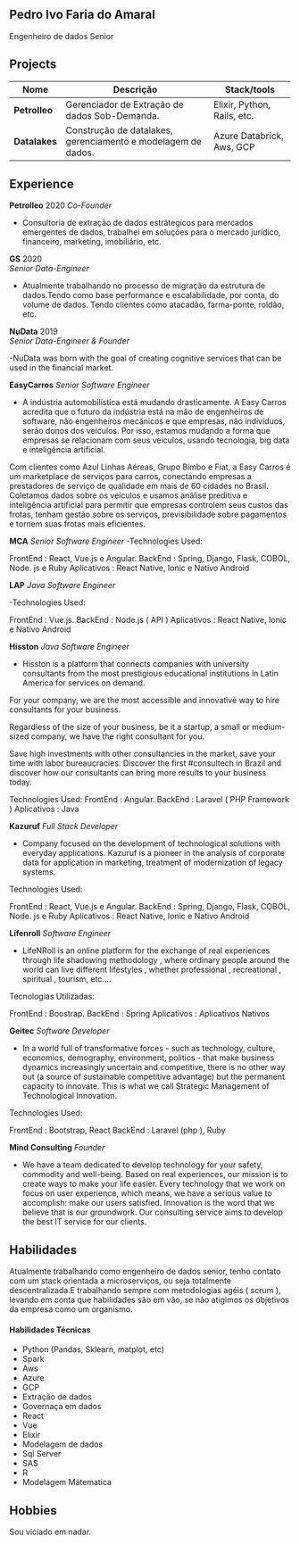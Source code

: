 ## Pedro Ivo Faria do Amaral

Engenheiro de dados Senior

## Projects

| Nome                         | Descrição       | Stack/tools        |
| ---------------------------- | ----------------- | ----------------- |
| **Petrolleo**            | Gerenciador de Extração de dados Sob-Demanda. | Elixir, Python, Rails, etc. |
| **Datalakes** | Construção de datalakes, gerenciamento e modelagem de dados. | Azure Databrick, Aws, GCP              |

## Experience

**Petrolleo** 2020
_Co-Founder_

- Consultoria de extração de dados estrátegicos para mercados emergentes de dados, trabalhei em soluções para o mercado jurídico, financeiro, marketing, imobiliário, etc.

**GS** 2020  
_Senior Data-Engineer_

- Atualmente trabalhando no processo de migração da estrutura de dados.Tendo como base performance e escalabilidade, por conta, do volume de dados. Tendo clientes como atacadão, farma-ponte, roldão, etc.


**NuData** 2019  
_Senior Data-Engineer & Founder_

-NuData was born with the goal of creating cognitive services that can be used in the financial market.

**EasyCarros**
_Senior Software Engineer_

- A indústria automobilística está mudando drasticamente. A Easy Carros acredita que o futuro da indústria está na mão de engenheiros de software, não engenheiros mecânicos e que empresas, não indivíduos, serão donos dos veículos. Por isso, estamos mudando a forma que empresas se relacionam com seus veículos, usando tecnologia, big data e inteligência artificial.

Com clientes como Azul Linhas Aéreas, Grupo Bimbo e Fiat, a Easy Carros é um marketplace de serviços para carros, conectando empresas a prestadores de serviço de qualidade em mais de 60 cidades no Brasil. Coletamos dados sobre os veículos e usamos análise preditiva e inteligência artificial para permitir que empresas controlem seus custos das frotas, tenham gestão sobre os serviços, previsibilidade sobre pagamentos e tornem suas frotas mais eficientes.

**MCA**
_Senior Software Engineer_
-Technologies Used:

FrontEnd : React, Vue.js e Angular.
BackEnd : Spring, Django, Flask, COBOL, Node. js e Ruby
Aplicativos : React Native, Ionic e Nativo Android

**LAP**
_Java Software Engineer_

-Technologies Used:

FrontEnd : Vue.js.
BackEnd : Node.js ( API )
Aplicativos : React Native, Ionic e Nativo Android

**Hisston**
_Java Software Engineer_
- Hisston is a platform that connects companies with university consultants from the most prestigious educational institutions in Latin America for services on demand.

For your company, we are the most accessible and innovative way to hire consultants for your business.

Regardless of the size of your business, be it a startup, a small or medium-sized company, we have the right consultant for you.

Save high investments with other consultancies in the market, save your time with labor bureaucracies. Discover the first #consultech in Brazil and discover how our consultants can bring more results to your business today.

Technologies Used:
FrontEnd : Angular.
BackEnd : Laravel ( PHP Framework )
Aplicativos : Java

**Kazuruf**
_Full Stack Developer_
- Company focused on the development of technological solutions with everyday applications. Kazuruf is a pioneer in the analysis of corporate data for application in marketing, treatment of modernization of legacy systems.

Technologies Used:

FrontEnd : React, Vue.js e Angular.
BackEnd : Spring, Django, Flask, COBOL, Node. js e Ruby
Aplicativos : React Native, Ionic e Nativo Android

**Lifenroll**
_Software Engineer_
- LifeNRoll is an online platform for the exchange of real experiences through life shadowing methodology , where ordinary people around the world can live different lifestyles , whether professional , recreational , spiritual , tourism, etc....

Tecnologias Utilizadas:

FrontEnd : Boostrap.
BackEnd : Spring
Aplicativos : Aplicativos Nativos

**Geitec**
_Software Developer_
 - In a world full of transformative forces - such as technology, culture, economics, demography, environment, politics - that make business dynamics increasingly uncertain and competitive, there is no other way out (a source of sustainable competitive advantage) but the permanent capacity to innovate. This is what we call Strategic Management of Technological Innovation.

Technologies Used:

FrontEnd : Bootstrap, React
BackEnd : Laravel (php ), Ruby

**Mind Consulting**
_Founder_
- We have a team dedicated to develop technology for your safety, commodity and well-being. Based on real experiences, our mission is to create ways to make your life easier. Every technology that we work on focus on user experience, which means, we have a serious value to accomplish: make our users satisfied. Innovation is the word that we believe that is our groundwork. Our consulting service aims to develop the best IT service for our clients.


## Habilidades

Atualmente trabalhando como engenheiro de dados senior, tenho contato com um stack orientada a microserviços, ou seja totalmente descentralizada.E trabalhando sempre com metodologias agéis ( scrum ), levando em conta que habilidades são em vão, se não atigimos os objetivos da empresa como um organismo.

#### Habilidades Técnicas

- Python (Pandas, Sklearn, matplot, etc)
- Spark
- Aws
- Azure   
- GCP 
- Extração de dados 
- Governaça em dados
- React 
- Vue
- Elixir 
- Modelagem de dados 
- Sql Server
- SAS
- R
- Modelagem Mátematica 


## Hobbies

Sou viciado em nadar.